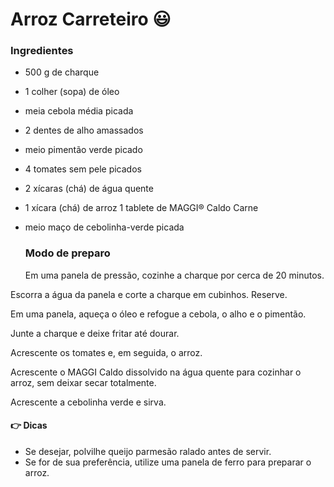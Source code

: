 # Arroz Carreteiro :smiley:



### Ingredientes

- 500 g de charque

- 1 colher (sopa) de óleo

- meia cebola média picada

- 2 dentes de alho amassados

- meio pimentão verde picado

- 4 tomates sem pele picados

- 2 xícaras (chá) de água quente

- 1 xícara (chá) de arroz
  1 tablete de MAGGI® Caldo Carne

- meio maço de cebolinha-verde picada

  ### Modo de preparo

  Em uma panela de pressão, cozinhe a charque por cerca de 20 minutos.

Escorra a água da panela e corte a charque em cubinhos. Reserve.

Em uma panela, aqueça o óleo e refogue a cebola, o alho e o pimentão.

Junte a charque e deixe fritar até dourar.

Acrescente os tomates e, em seguida, o arroz.

Acrescente o MAGGI Caldo dissolvido na água quente para cozinhar o arroz, sem deixar secar totalmente.

Acrescente a cebolinha verde e sirva.

#### :point_right:  Dicas

- Se desejar, polvilhe queijo parmesão ralado antes de servir.
- Se for de sua preferência, utilize uma panela de ferro para preparar o arroz.